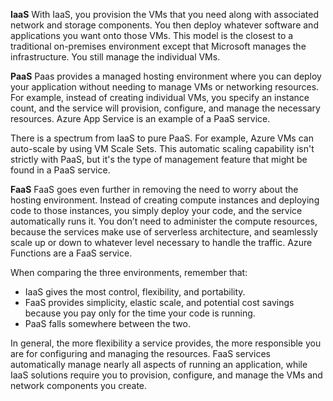 **IaaS**
With IaaS, you provision the VMs that you need along with associated network and storage components. You then deploy whatever software and applications you want onto those VMs. This model is the closest to a traditional on-premises environment except that Microsoft manages the infrastructure. You still manage the individual VMs.


**PaaS** 
Paas provides a managed hosting environment where you can deploy your application without needing to manage VMs or networking resources. For example, instead of creating individual VMs, you specify an instance count, and the service will provision, configure, and manage the necessary resources. Azure App Service is an example of a PaaS service.

There is a spectrum from IaaS to pure PaaS. For example, Azure VMs can auto-scale by using VM Scale Sets. This automatic scaling capability isn't strictly with PaaS, but it's the type of management feature that might be found in a PaaS service.

**FaaS** 
FaaS goes even further in removing the need to worry about the hosting environment. Instead of creating compute instances and deploying code to those instances, you simply deploy your code, and the service automatically runs it. You don’t need to administer the compute resources, because the services make use of serverless architecture, and seamlessly scale up or down to whatever level necessary to handle the traffic. Azure Functions are a FaaS service.

When comparing the three environments, remember that:

- IaaS gives the most control, flexibility, and portability. 
- FaaS provides simplicity, elastic scale, and potential cost savings because you pay only for the time your code is running. 
- PaaS falls somewhere between the two. 

In general, the more flexibility a service provides, the more responsible you are for configuring and managing the resources. FaaS services automatically manage nearly all aspects of running an application, while IaaS solutions require you to provision, configure, and manage the VMs and network components you create.
